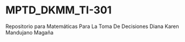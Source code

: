 # MPTD_DKMM_TI-301
Repositorio para Matemáticas Para La Toma De Decisiones Diana Karen Mandujano Magaña
